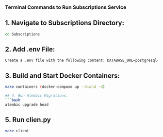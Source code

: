 ### Terminal Commands to Run Subscriptions Service

## 1. Navigate to Subscriptions Directory:
```bash
cd Subscriptions
```

## 2. Add .env File:
```bash
Create a .env file with the following content: DATABASE_URL=postgresql+asyncpg://maxim:my_secret_password@postgresql_service:5432/grpc_database_max
```

## 3. Build and Start Docker Containers:
```bash
make containers (docker-compose up --build -d)

## 4. Run Alembic Migrations:
```bash
alembic upgrade head
```

## 5. Run clien.py
```bash
make client
```